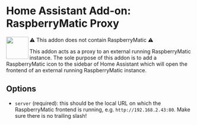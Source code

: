 # Home Assistant Add-on: RaspberryMatic Proxy

<img height="60px" src="release/logo.png" align="left">

⚠️ This addon does not contain RaspberryMatic ⚠️

This addon acts as a proxy to an external running RaspberryMatic instance. 
The sole purpose of this addon is to add a RaspberryMatic icon to the sidebar of Home Assistant which will open the frontend of an external running RaspberryMatic instance.

## Options

- `server` (required): this should be the local URL on which the RaspberryMatic frontend is running, e.g. `http://192.168.2.43:80`. Make sure there is no trailing slash!